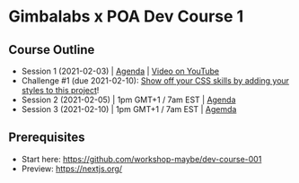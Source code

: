 # Gimbalabs x POA Dev Course 1

## Course Outline
- Session 1 (2021-02-03) | [Agenda](https://github.com/GimbaLabs/poa-dev-course-1/blob/main/session-01.md) | [Video on YouTube](https://youtu.be/SdKnynfCjKg)
- Challenge #1 (due 2021-02-10): [Show off your CSS skills by adding your styles to this project](https://github.com/GimbaLabs/poa-style-competition)!
- Session 2 (2021-02-05) | 1pm GMT+1 / 7am EST | [Agenda](https://github.com/GimbaLabs/poa-dev-course-1/blob/main/session-02.md)
- Session 3 (2021-02-10) | 1pm GMT+1 / 7am EST | [Agemda](https://github.com/GimbaLabs/poa-dev-course-1/blob/main/session-03.md)

## Prerequisites
- Start here: https://github.com/workshop-maybe/dev-course-001
- Preview: https://nextjs.org/
